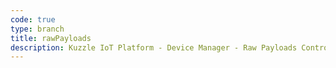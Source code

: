 ```yaml
---
code: true
type: branch
title: rawPayloads
description: Kuzzle IoT Platform - Device Manager - Raw Payloads Controller
---
```

